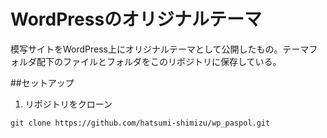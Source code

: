 # WordPressのオリジナルテーマ
模写サイトをWordPress上にオリジナルテーマとして公開したもの。テーマフォルダ配下のファイルとフォルダをこのリポジトリに保存している。

##セットアップ
1. リポジトリをクローン
```
git clone https://github.com/hatsumi-shimizu/wp_paspol.git
```
